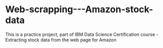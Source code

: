 # Web-scrapping---Amazon-stock-data
This is a practice project, part of IBM Data Science Certification course - Extracting stock data from the web page for Amazon 
